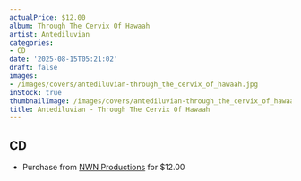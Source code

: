 ```yaml
---
actualPrice: $12.00
album: Through The Cervix Of Hawaah
artist: Antediluvian
categories:
- CD
date: '2025-08-15T05:21:02'
draft: false
images:
- /images/covers/antediluvian-through_the_cervix_of_hawaah.jpg
inStock: true
thumbnailImage: /images/covers/antediluvian-through_the_cervix_of_hawaah-thumb.jpg
title: Antediluvian - Through The Cervix Of Hawaah
---
```


## CD
* Purchase from [NWN Productions](http://shop.nwnprod.com/index.php?route=product/product&path=93&product_id=62899&sort=pd.name&order=ASC) for $12.00
